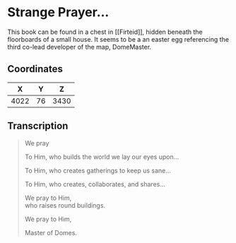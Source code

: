  
# Strange Prayer...

This book can be found in a chest in [[Firteid]], hidden beneath the floorboards of a small house. It seems to be a an easter egg referencing the third co-lead developer of the map, DomeMaster.

## Coordinates
| **X** | **Y** | **Z** |
| :---: | :---: | :---: |
| 4022  |  76   | 3430  |

## Transcription
> We pray
>
> To Him, who builds the world we lay our eyes upon...
>
> To Him, who creates gatherings to keep us sane...
>
> To Him, who creates, collaborates, and shares...
>
> We pray to Him, <br>
> who raises round buildings.
>
> We pray to Him,
>
> Master of Domes.
